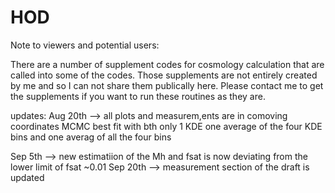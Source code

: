 # HOD
Note to viewers and potential users:

There are a number of supplement codes for cosmology calculation that are called into some of the codes. Those supplements are not entirely created by me and so I can not share them publically here. Please contact me to get the supplements if you want to run these routines as they are.  


updates:
Aug 20th --> all plots and measurem,ents are in comoving coordinates
MCMC best fit with bth only 1 KDE one average of the four KDE bins and one averag of all the four bins

Sep 5th --> new estimatiion of the Mh and fsat is now deviating from the lower limit of fsat ~0.01 
Sep 20th --> measurement section of the draft is updated

